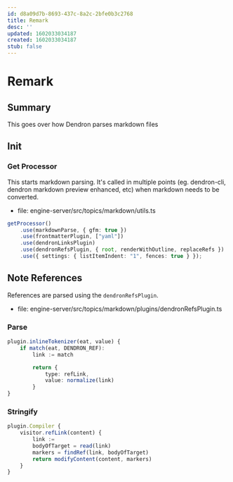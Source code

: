 ```yaml
---
id: d8a09d7b-8693-437c-8a2c-2bfe0b3c2768
title: Remark
desc: ''
updated: 1602033034187
created: 1602033034187
stub: false
---
```




# Remark

## Summary

This goes over how Dendron parses markdown files

## Init

### Get Processor

This starts markdown parsing. It's called in multiple points (eg. dendron-cli, dendron markdown preview enhanced, etc) when markdown needs to be converted.

- file: engine-server/src/topics/markdown/utils.ts

```ts
getProcessor() 
    .use(markdownParse, { gfm: true })
    .use(frontmatterPlugin, ["yaml"])
    .use(dendronLinksPlugin)
    .use(dendronRefsPlugin, { root, renderWithOutline, replaceRefs })
    .use({ settings: { listItemIndent: "1", fences: true } });
```

## Note References

References are parsed using the `dendronRefsPlugin`.

- file: engine-server/src/topics/markdown/plugins/dendronRefsPlugin.ts

### Parse

```ts
plugin.inlineTokenizer(eat, value) {
    if match(eat, DENDRON_REF):
        link := match

        return {
            type: refLink,
            value: normalize(link)
        }
}
```

### Stringify

```ts
plugin.Compiler {
    visitor.refLink(content) {
        link := 
        bodyOfTarget = read(link)
        markers = findRef(link, bodyOfTarget)
        return modifyContent(content, markers)
    }
}

```
